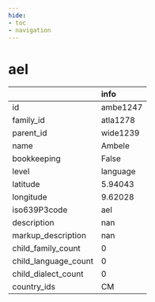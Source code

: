 ```yaml
---
hide:
- toc
- navigation
---
```

# ael
|                      | info     |
|:---------------------|:---------|
| id                   | ambe1247 |
| family_id            | atla1278 |
| parent_id            | wide1239 |
| name                 | Ambele   |
| bookkeeping          | False    |
| level                | language |
| latitude             | 5.94043  |
| longitude            | 9.62028  |
| iso639P3code         | ael      |
| description          | nan      |
| markup_description   | nan      |
| child_family_count   | 0        |
| child_language_count | 0        |
| child_dialect_count  | 0        |
| country_ids          | CM       |